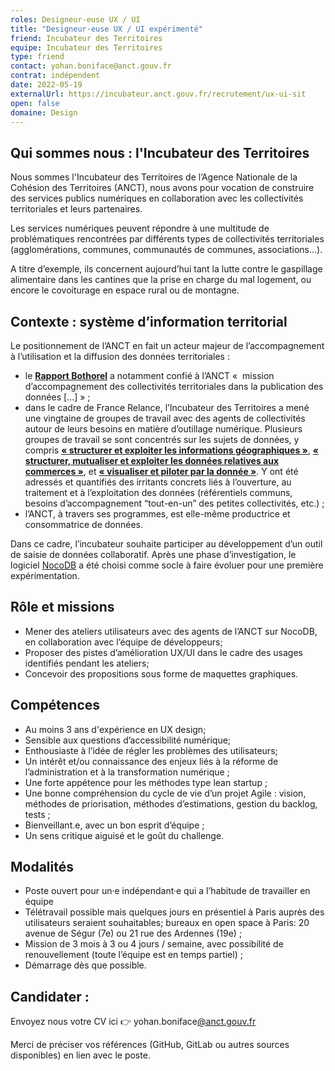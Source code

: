 ```yaml
---
roles: Designeur·euse UX / UI
title: "Designeur·euse UX / UI expérimenté"
friend: Incubateur des Territoires
equipe: Incubateur des Territoires
type: friend
contact: yohan.boniface@anct.gouv.fr
contrat: indépendent
date: 2022-05-19
externalUrl: https://incubateur.anct.gouv.fr/recrutement/ux-ui-sit
open: false
domaine: Design
---
```



## Qui sommes nous : l'Incubateur des Territoires

Nous sommes l'Incubateur des Territoires de l’Agence Nationale de la Cohésion des Territoires (ANCT), nous avons pour vocation de construire des services publics numériques en collaboration avec les collectivités territoriales et leurs partenaires.

Les services numériques peuvent répondre à une multitude de problématiques rencontrées par différents types de collectivités territoriales (agglomérations, communes, communautés de communes, associations...).

A titre d’exemple, ils concernent aujourd’hui tant la lutte contre le gaspillage alimentaire dans les cantines que la prise en charge du mal logement, ou encore le covoiturage en espace rural ou de montagne.

## Contexte : système d’information territorial

Le positionnement de l’ANCT en fait un acteur majeur de l’accompagnement à l’utilisation et la diffusion des données territoriales :

* le __[Rapport Bothorel](https://www.gouvernement.fr/partage/11979-rapport-sur-la-politique-publique-de-la-donnee-des-algorithmes-et-des-codes-sources)__ a notamment confié à l’ANCT «  mission d’accompagnement des collectivités territoriales dans la publication des données […] » ;
* dans le cadre de France Relance, l’Incubateur des Territoires a mené une vingtaine de groupes de travail avec des agents de collectivités autour de leurs besoins en matière d’outillage numérique. Plusieurs groupes de travail se sont concentrés sur les sujets de données, y compris __[« structurer et exploiter les informations géographiques »](https://mon.incubateur.anct.gouv.fr/processes/transformation-numerique/f/21/meetings/36?filter%5Bdate%5D%5B%5D=past)__, __[« structurer, mutualiser et exploiter les données relatives aux commerces »](https://mon.incubateur.anct.gouv.fr/processes/transformation-numerique/f/21/meetings/25?filter%5Bdate%5D%5B%5D=past)__, et __[« visualiser et piloter par la donnée »](https://mon.incubateur.anct.gouv.fr/processes/transformation-numerique/f/21/meetings/31?filter%5Bdate%5D%5B%5D=past)__. Y ont été adressés et quantifiés des irritants concrets liés à l’ouverture, au traitement et à l’exploitation des données (référentiels communs, besoins d’accompagnement “tout-en-un” des petites collectivités, etc.) ;
* l’ANCT, à travers ses programmes, est elle-même productrice et consommatrice de données.


Dans ce cadre, l’incubateur souhaite participer au développement d’un outil de saisie de données collaboratif. Après une phase d’investigation, le logiciel [NocoDB](https://github.com/nocodb/nocodb) a été choisi comme socle à faire évoluer pour une première expérimentation.


## Rôle et missions

* Mener des ateliers utilisateurs avec des agents de l’ANCT sur NocoDB, en collaboration avec l’équipe de développeurs;
* Proposer des pistes d’amélioration UX/UI dans le cadre des usages identifiés pendant les ateliers;
* Concevoir des propositions sous forme de maquettes graphiques.

## Compétences

* Au moins 3 ans d'expérience en UX design;
* Sensible aux questions d’accessibilité numérique;
* Enthousiaste à l’idée de régler les problèmes des utilisateurs;
* Un intérêt et/ou connaissance des enjeux liés à la réforme de l’administration et à la transformation numérique ;
* Une forte appétence pour les méthodes type lean startup ;
* Une bonne compréhension du cycle de vie d’un projet Agile : vision, méthodes de priorisation, méthodes d’estimations, gestion du backlog, tests ;
* Bienveillant.e, avec un bon esprit d’équipe ;
* Un sens critique aiguisé et  le goût du challenge.

## Modalités

* Poste ouvert pour un·e indépendant·e qui a l’habitude de travailler en équipe
* Télétravail possible mais quelques jours en présentiel à Paris auprès des utilisateurs seraient souhaitables; bureaux en open space à Paris: 20 avenue de Ségur (7e) ou 21 rue des Ardennes (19e) ;
* Mission de 3 mois à 3 ou 4 jours / semaine, avec possibilité de renouvellement (toute l’équipe est en temps partiel) ;
* Démarrage dès que possible.


## Candidater :

Envoyez nous votre CV ici :point_right: yohan.boniface[@anct.gouv.fr](mailto:Yohan.BONIFACE.prestataire@anct.gouv.fr)


Merci de préciser vos références (GitHub, GitLab ou autres sources disponibles) en lien avec le poste.


